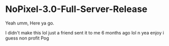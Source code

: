 # NoPixel-3.0-Full-Server-Release
Yeah umm, Here ya go.

I didn't make this lol just a friend sent it to me 6 months ago lol n yea enjoy i guess
non profit
Pog
